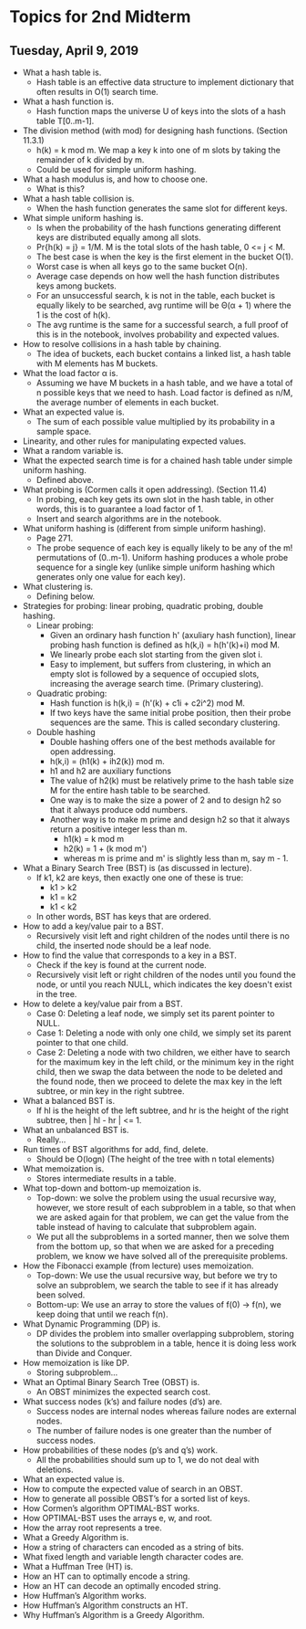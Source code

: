 # Topics for 2nd Midterm
## Tuesday, April 9, 2019
* What a hash table is.
  * Hash table is an effective data structure to implement dictionary that often results in O(1) search time.
* What a hash function is.
  * Hash function maps the universe U of keys into the slots of a hash table T[0..m-1].
* The division method (with mod) for designing hash functions. (Section 11.3.1)
  * h(k) = k mod m. We map a key k into one of m slots by taking the remainder of k divided by m.
  * Could be used for simple uniform hashing.
* What a hash modulus is, and how to choose one.
  * What is this?
* What a hash table collision is.
  * When the hash function generates the same slot for different keys.
* What simple uniform hashing is.
  * Is when the probability of the hash functions generating different keys are distributed equally among all slots.
  * Pr{h(k) = j} = 1/M. M is the total slots of the hash table, 0 <= j < M.
  * The best case is when the key is the first element in the bucket O(1).
  * Worst case is when all keys go to the same bucket O(n).
  * Average case depends on how well the hash function distributes keys among buckets.
  * For an unsuccessful search, k is not in the table, each bucket is equally likely to be searched, avg runtime will be Θ(α + 1) where the 1 is the cost of h(k).
  * The avg runtime is the same for a successful search, a full proof of this is in the notebook, involves probability and expected values.
* How to resolve collisions in a hash table by chaining.
  * The idea of buckets, each bucket contains a linked list, a hash table with M elements has M buckets.
* What the load factor α is.
  * Assuming we have M buckets in a hash table, and we have a total of n possible keys that we need to hash. Load factor is defined as n/M, the average number of elements in each bucket.
* What an expected value is.
  * The sum of each possible value multiplied by its probability in a sample space.
* Linearity, and other rules for manipulating expected values.
* What a random variable is.
* What the expected search time is for a chained hash table under simple uniform hashing.
  * Defined above.
* What probing is (Cormen calls it open addressing). (Section 11.4)
  * In probing, each key gets its own slot in the hash table, in other words, this is to guarantee a load factor of 1.
  * Insert and search algorithms are in the notebook.
* What uniform hashing is (different from simple uniform hashing).
  * Page 271.
  * The probe sequence of each key is equally likely to be any of the m! permutations of (0..m-1). Uniform hashing produces a whole probe sequence for a single key (unlike simple uniform hashing which generates only one value for each key).
* What clustering is.
  * Defining below.
* Strategies for probing: linear probing, quadratic probing, double hashing.
  * Linear probing:
    * Given an ordinary hash function h' (axuliary hash function), linear probing hash function is defined as h(k,i) = h(h'(k)+i) mod M.
    * We linearly probe each slot starting from the given slot i.
    * Easy to implement, but suffers from clustering, in which an empty slot is followed by a sequence of occupied slots, increasing the average search time. (Primary clustering).
  * Quadratic probing:
    * Hash function is h(k,i) = (h'(k) + c1i + c2i^2) mod M.
    * If two keys have the same initial probe position, then their probe sequences are the same. This is called secondary clustering.
  * Double hashing
    * Double hashing offers one of the best methods available for open addressing.
    * h(k,i) = (h1(k) + ih2(k)) mod m.
    * h1 and h2 are auxiliary functions
    * The value of h2(k) must be relatively prime to the hash table size M for the entire hash table to be searched.
    * One way is to make the size a power of 2 and to design h2 so that it always produce odd numbers.
    * Another way is to make m prime and design h2 so that it always return a positive integer less than m.
      * h1(k) = k mod m
      * h2(k) = 1 + (k mod m')
      * whereas m is prime and m' is slightly less than m, say m - 1.
* What a Binary Search Tree (BST) is (as discussed in lecture).
  * If k1, k2 are keys, then exactly one one of these is true:
    * k1 > k2
    * k1 = k2
    * k1 < k2
  * In other words, BST has keys that are ordered.
* How to add a key/value pair to a BST.
  * Recursively visit left and right children of the nodes until there is no child, the inserted node should be a leaf node.
* How to find the value that corresponds to a key in a BST.
  * Check if the key is found at the current node.
  * Recursively visit left or right children of the nodes until you found the node, or until you reach NULL, which indicates the key doesn't exist in the tree.
* How to delete a key/value pair from a BST.
  * Case 0: Deleting a leaf node, we simply set its parent pointer to NULL.
  * Case 1: Deleting a node with only one child, we simply set its parent pointer to that one child.
  * Case 2: Deleting a node with two children, we either have to search for the maximum key in the left child, or the minimum key in the right child, then we swap the data between the node to be deleted and the found node, then we proceed to delete the max key in the left subtree, or min key in the right subtree.
* What a balanced BST is.
  * If hl is the height of the left subtree, and hr is the height of the right subtree, then | hl - hr | <= 1.
* What an unbalanced BST is.
  * Really...
* Run times of BST algorithms for add, find, delete.
  * Should be O(logn) (The height of the tree with n total elements)
* What memoization is.
  * Stores intermediate results in a table.
* What top-down and bottom-up memoization is.
  * Top-down: we solve the problem using the usual recursive way, however, we store result of each subproblem in a table, so that when we are asked again for that problem, we can get the value from the table instead of having to calculate that subproblem again.
  * We put all the subproblems in a sorted manner, then we solve them from the bottom up, so that when we are asked for a preceding problem, we know we have solved all of the prerequisite problems.
* How the Fibonacci example (from lecture) uses memoization.
  * Top-down: We use the usual recursive way, but before we try to solve an subproblem, we search the table to see if it has already been solved.
  * Bottom-up: We use an array to store the values of f(0) -> f(n), we keep doing that until we reach f(n).
* What Dynamic Programming (DP) is.
  * DP divides the problem into smaller overlapping subproblem, storing the solutions to the subproblem in a table, hence it is doing less work than Divide and Conquer.
* How memoization is like DP.
  * Storing subproblem...
* What an Optimal Binary Search Tree (OBST) is.
  * An OBST minimizes the expected search cost.
* What success nodes (k’s) and failure nodes (d’s) are.
  * Success nodes are internal nodes whereas failure nodes are external nodes.
  * The number of failure nodes is one greater than the number of success nodes.
* How probabilities of these nodes (p’s and q’s) work.
  * All the probabilities should sum up to 1, we do not deal with deletions.
* What an expected value is.
* How to compute the expected value of search in an OBST.
* How to generate all possible OBST’s for a sorted list of keys.
* How Cormen’s algorithm OPTIMAL-BST works.
* How OPTIMAL-BST uses the arrays e, w, and root.
* How the array root represents a tree.
* What a Greedy Algorithm is.
* How a string of characters can encoded as a string of bits.
* What fixed length and variable length character codes are.
* What a Huffman Tree (HT) is.
* How an HT can to optimally encode a string.
* How an HT can decode an optimally encoded string.
* How Huffman’s Algorithm works.
* How Huffman’s Algorithm constructs an HT.
* Why Huffman’s Algorithm is a Greedy Algorithm.
